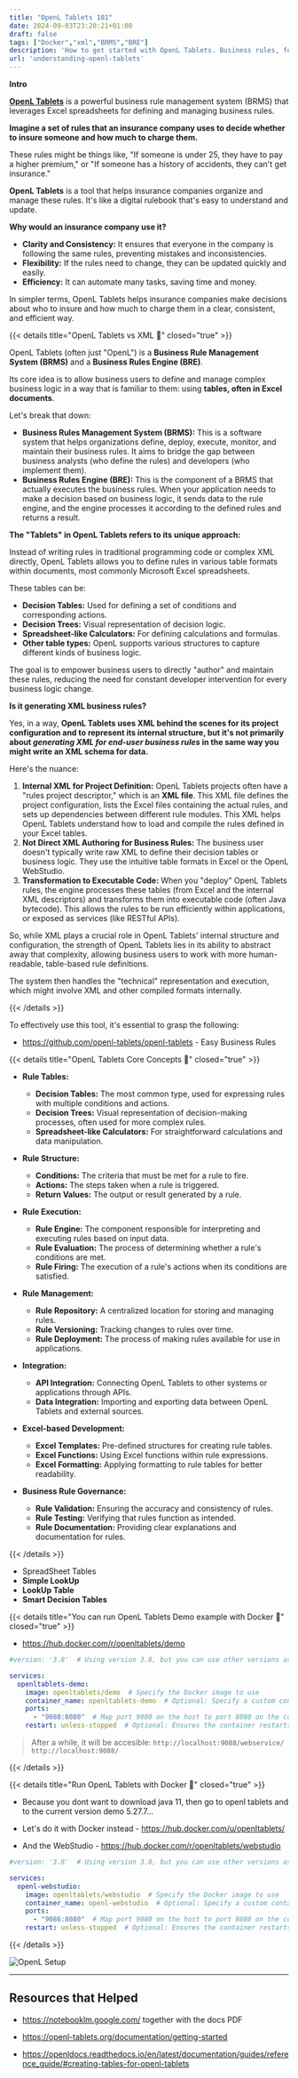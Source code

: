 ```yaml
---
title: "OpenL Tablets 101"
date: 2024-09-03T23:20:21+01:00
draft: false
tags: ["Docker","xml","BRMS","BRE"]
description: 'How to get started with OpenL Tablets. Business rules, for excel users.'
url: 'understanding-openl-tablets'
---
```



**Intro**

**[OpenL Tablets](https://www.openl-tablets.org/)** is a powerful business rule management system (BRMS) that leverages Excel spreadsheets for defining and managing business rules.


**Imagine a set of rules that an insurance company uses to decide whether to insure someone and how much to charge them.** 

These rules might be things like, "If someone is under 25, they have to pay a higher premium," or "If someone has a history of accidents, they can't get insurance."

**OpenL Tablets** is a tool that helps insurance companies organize and manage these rules. It's like a digital rulebook that's easy to understand and update. 

**Why would an insurance company use it?**
* **Clarity and Consistency:** It ensures that everyone in the company is following the same rules, preventing mistakes and inconsistencies.
* **Flexibility:** If the rules need to change, they can be updated quickly and easily.
* **Efficiency:** It can automate many tasks, saving time and money. 

In simpler terms, OpenL Tablets helps insurance companies make decisions about who to insure and how much to charge them in a clear, consistent, and efficient way.


{{< details title="OpenL Tablets vs XML 📌" closed="true" >}}

OpenL Tablets (often just "OpenL") is a **Business Rule Management System (BRMS)** and a **Business Rules Engine (BRE)**. 

Its core idea is to allow business users to define and manage complex business logic in a way that is familiar to them: using **tables, often in Excel documents**.

Let's break that down:

* **Business Rules Management System (BRMS):** This is a software system that helps organizations define, deploy, execute, monitor, and maintain their business rules. It aims to bridge the gap between business analysts (who define the rules) and developers (who implement them).
* **Business Rules Engine (BRE):** This is the component of a BRMS that actually executes the business rules. When your application needs to make a decision based on business logic, it sends data to the rule engine, and the engine processes it according to the defined rules and returns a result.

**The "Tablets" in OpenL Tablets refers to its unique approach:**

Instead of writing rules in traditional programming code or complex XML directly, OpenL Tablets allows you to define rules in various table formats within documents, most commonly Microsoft Excel spreadsheets. 

These tables can be:

* **Decision Tables:** Used for defining a set of conditions and corresponding actions.
* **Decision Trees:** Visual representation of decision logic.
* **Spreadsheet-like Calculators:** For defining calculations and formulas.
* **Other table types:** OpenL supports various structures to capture different kinds of business logic.

The goal is to empower business users to directly "author" and maintain these rules, reducing the need for constant developer intervention for every business logic change.

**Is it generating XML business rules?**

Yes, in a way, **OpenL Tablets uses XML behind the scenes for its project configuration and to represent its internal structure, but it's not primarily about *generating XML for end-user business rules* in the same way you might write an XML schema for data.**

Here's the nuance:

1.  **Internal XML for Project Definition:** OpenL Tablets projects often have a "rules project descriptor," which is an **XML file**. This XML file defines the project configuration, lists the Excel files containing the actual rules, and sets up dependencies between different rule modules. This XML helps OpenL Tablets understand how to load and compile the rules defined in your Excel tables.
2.  **Not Direct XML Authoring for Business Rules:** The business user doesn't typically write raw XML to define their decision tables or business logic. They use the intuitive table formats in Excel or the OpenL WebStudio.
3.  **Transformation to Executable Code:** When you "deploy" OpenL Tablets rules, the engine processes these tables (from Excel and the internal XML descriptors) and transforms them into executable code (often Java bytecode). This allows the rules to be run efficiently within applications, or exposed as services (like RESTful APIs).

So, while XML plays a crucial role in OpenL Tablets' internal structure and configuration, the strength of OpenL Tablets lies in its ability to abstract away that complexity, allowing business users to work with more human-readable, table-based rule definitions. 

The system then handles the "technical" representation and execution, which might involve XML and other compiled formats internally.

{{< /details >}}

To effectively use this tool, it's essential to grasp the following:

* https://github.com/openl-tablets/openl-tablets - Easy Business Rules

{{< details title="OpenL Tablets Core Concepts 📌" closed="true" >}}


- **Rule Tables:**
  - **Decision Tables:** The most common type, used for expressing rules with multiple conditions and actions.
  - **Decision Trees:** Visual representation of decision-making processes, often used for more complex rules.
  - **Spreadsheet-like Calculators:** For straightforward calculations and data manipulation.

- **Rule Structure:**
  - **Conditions:** The criteria that must be met for a rule to fire.
  - **Actions:** The steps taken when a rule is triggered.
  - **Return Values:** The output or result generated by a rule.

- **Rule Execution:**
  - **Rule Engine:** The component responsible for interpreting and executing rules based on input data.
  - **Rule Evaluation:** The process of determining whether a rule's conditions are met.
  - **Rule Firing:** The execution of a rule's actions when its conditions are satisfied.

- **Rule Management:**
  - **Rule Repository:** A centralized location for storing and managing rules.
  - **Rule Versioning:** Tracking changes to rules over time.
  - **Rule Deployment:** The process of making rules available for use in applications.

- **Integration:**
  - **API Integration:** Connecting OpenL Tablets to other systems or applications through APIs.
  - **Data Integration:** Importing and exporting data between OpenL Tablets and external sources.

- **Excel-based Development:**
  - **Excel Templates:** Pre-defined structures for creating rule tables.
  - **Excel Functions:** Using Excel functions within rule expressions.
  - **Excel Formatting:** Applying formatting to rule tables for better readability.

- **Business Rule Governance:**
  - **Rule Validation:** Ensuring the accuracy and consistency of rules.
  - **Rule Testing:** Verifying that rules function as intended.
  - **Rule Documentation:** Providing clear explanations and documentation for rules.



{{< /details >}}



* SpreadSheet Tables
* **Simple LookUp**
* **LookUp Table**
* **Smart Decision Tables**

{{< details title="You can run OpenL Tablets Demo example with Docker 📌" closed="true" >}}

* https://hub.docker.com/r/openltablets/demo

```yml
#version: '3.8'  # Using version 3.8, but you can use other versions as appropriate

services:
  openltablets-demo:
    image: openltablets/demo  # Specify the Docker image to use
    container_name: openltablets-demo  # Optional: Specify a custom container name
    ports:
      - "9088:8080"  # Map port 9080 on the host to port 8080 on the container
    restart: unless-stopped  # Optional: Ensures the container restarts unless explicitly stopped
```

> After a while, it will be accesible: `http://localhost:9088/webservice/` `http://localhost:9088/`

{{< /details >}}


{{< details title="Run OpenL Tablets with Docker 📌" closed="true" >}}

* Because you dont want to download java 11, then go to openl tablets and to the current version demo 5.27.7...

* Let's do it with Docker instead - https://hub.docker.com/u/openltablets/

* And the WebStudio - https://hub.docker.com/r/openltablets/webstudio

```yml
#version: '3.8'  # Using version 3.8, but you can use other versions as appropriate

services:
  openl-webstudio:
    image: openltablets/webstudio  # Specify the Docker image to use
    container_name: openl-webstudio  # Optional: Specify a custom container name
    ports:
      - "9086:8080"  # Map port 9080 on the host to port 8080 on the container
    restart: unless-stopped  # Optional: Ensures the container restarts unless explicitly stopped
```
{{< /details >}}

![OpenL Setup](/blog_img/apps/openl-setup.png)


---

## Resources that Helped

* https://notebooklm.google.com/ together with the docs PDF

* https://openl-tablets.org/documentation/getting-started
* https://openldocs.readthedocs.io/en/latest/documentation/guides/reference_guide/#creating-tables-for-openl-tablets